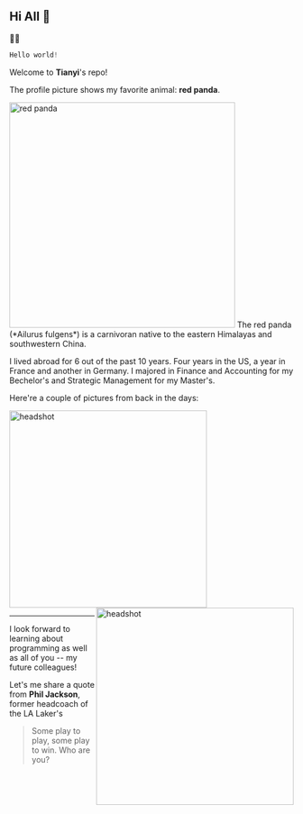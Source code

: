 ## Hi All 👋


🙋‍♀️ 
```python
Hello world! 
```

Welcome to **Tianyi**'s repo!

The profile picture shows my favorite animal: **red panda**.

<img alt="red panda" src="https://user-images.githubusercontent.com/94179278/141875135-585420bc-3679-482e-9ade-3f5147872d4a.jpg" width="400"/>
The red panda (*Ailurus fulgens*) is a carnivoran native to the eastern Himalayas and southwestern China.

I lived abroad for 6 out of the past 10 years. Four years in the US, a year in France and another in Germany.
I majored in Finance and Accounting for my Bechelor's and Strategic Management for my Master's.

Here're a couple of pictures from back in the days:

<div>
  
<img alt="headshot" src="https://user-images.githubusercontent.com/94179278/141876120-1d986641-85ac-47fa-8fd9-8eb7b99b671a.jpg" width="350" />
<img alt="headshot" src="https://user-images.githubusercontent.com/94179278/141876128-ad2aae0c-fd9d-42f9-9e1e-fadc00071100.jpg" width="350" align="right" />
</div>

-----
I look forward to learning about programming as well as all of you -- my future colleagues!

Let's me share a quote from **Phil Jackson**, former headcoach of the LA Laker's

>Some play to play, some play to win. Who are you?
